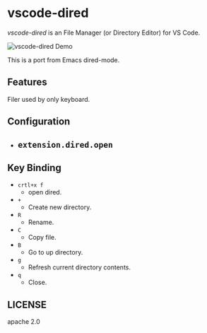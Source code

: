 # vscode-dired 

*vscode-dired* is an File Manager (or Directory Editor) for VS Code.

![vscode-dired Demo](https://github.com/shirou/vscode-dired/raw/master/vscode-dired.gif)

This is a port from Emacs dired-mode.

## Features

Filer used by only keyboard.

## Configuration

- `extension.dired.open`
  - 

## Key Binding

- `crtl+x f`
  - open dired. 
- `+`
  - Create new directory.
- `R`
  - Rename.
- `C`
  - Copy file.
- `B`
  - Go to up directory.
- `g`
  - Refresh current directory contents.
- `q`
  - Close.

## LICENSE

apache 2.0
